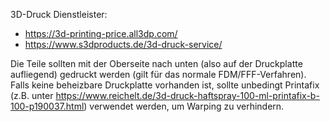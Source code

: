 3D-Druck Dienstleister:
- https://3d-printing-price.all3dp.com/
- https://www.s3dproducts.de/3d-druck-service/

Die Teile sollten mit der Oberseite nach unten (also auf der Druckplatte aufliegend) gedruckt werden (gilt für das normale FDM/FFF-Verfahren).
Falls keine beheizbare Druckplatte vorhanden ist, sollte unbedingt Printafix (z.B. unter https://www.reichelt.de/3d-druck-haftspray-100-ml-printafix-b-100-p190037.html) verwendet werden, um Warping zu verhindern.
